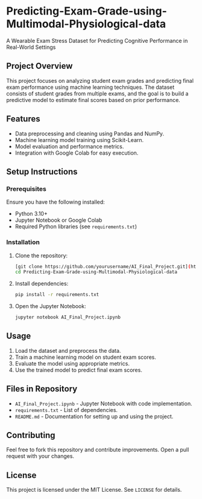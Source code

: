 # Predicting-Exam-Grade-using-Multimodal-Physiological-data
A Wearable Exam Stress Dataset for Predicting Cognitive Performance in Real-World Settings

## Project Overview
This project focuses on analyzing student exam grades and predicting final exam performance using machine learning techniques. The dataset consists of student grades from multiple exams, and the goal is to build a predictive model to estimate final scores based on prior performance.

## Features
- Data preprocessing and cleaning using Pandas and NumPy.
- Machine learning model training using Scikit-Learn.
- Model evaluation and performance metrics.
- Integration with Google Colab for easy execution.

## Setup Instructions
### Prerequisites
Ensure you have the following installed:
- Python 3.10+
- Jupyter Notebook or Google Colab
- Required Python libraries (see `requirements.txt`)

### Installation
1. Clone the repository:
   ```sh
   [git clone https://github.com/yourusername/AI_Final_Project.git](https://github.com/SaiRam-Peruri/Predicting-Exam-Grade-using-Multimodal-Physiological-data.git)
   cd Predicting-Exam-Grade-using-Multimodal-Physiological-data
   ```
2. Install dependencies:
   ```sh
   pip install -r requirements.txt
   ```
3. Open the Jupyter Notebook:
   ```sh
   jupyter notebook AI_Final_Project.ipynb
   ```

## Usage
1. Load the dataset and preprocess the data.
2. Train a machine learning model on student exam scores.
3. Evaluate the model using appropriate metrics.
4. Use the trained model to predict final exam scores.

## Files in Repository
- `AI_Final_Project.ipynb` - Jupyter Notebook with code implementation.
- `requirements.txt` - List of dependencies.
- `README.md` - Documentation for setting up and using the project.

## Contributing
Feel free to fork this repository and contribute improvements. Open a pull request with your changes.

## License
This project is licensed under the MIT License. See `LICENSE` for details.

